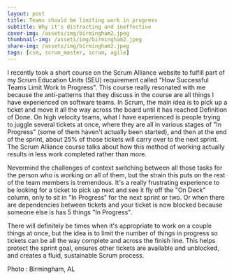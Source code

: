```yaml
---
layout: post
title: Teams should be limiting work in progress 
subtitle: Why it's distracting and ineffective 
cover-img: /assets/img/birmingham2.jpeg
thumbnail-img: /assets/img/birmingham2.jpeg
share-img: /assets/img/birmingham2.jpeg
tags: [csm, scrum_master, scrum, agile]
---
```


I recently took a short course on the Scrum Alliance website to fulfill part of my Scrum Education Units (SEU) requirement called "How Successful Teams Limit Work In Progress". This course really resonated with me because the anti-patterns that they discuss in the course are all things I have experienced on software teams. In Scrum, the main idea is to pick up a ticket and move it all the way across the board until it has reached Definition of Done. On high velocity teams, what I have experienced is people trying to juggle several tickets at once, where they are all in various stages of "In Progress" (some of them haven't actually been started), and then at the end of the sprint, about 25% of those tickets will carry over to the next sprint. The Scrum Alliance course talks about how this method of working actually results in less work completed rather than more.

Nevermind the challenges of context switching between all those tasks for the person who is working on all of them, but the strain this puts on the rest of the team members is tremendous. It's a really frustrating experience to be looking for a ticket to pick up next and see it fly off the "On Deck" column, only to sit in "In Progress" for the next sprint or two. Or when there are dependencies between tickets and your ticket is now blocked because someone else is has 5 things "In Progress". 

There will definitely be times when it's appropriate to work on a couple things at once, but the idea is to limit the number of things in progress so tickets can be all the way complete and across the finish line. This helps protect the sprint goal, ensures other tickets are available and unblocked, and creates a fluid, sustainable Scrum process.

Photo : Birmingham, AL